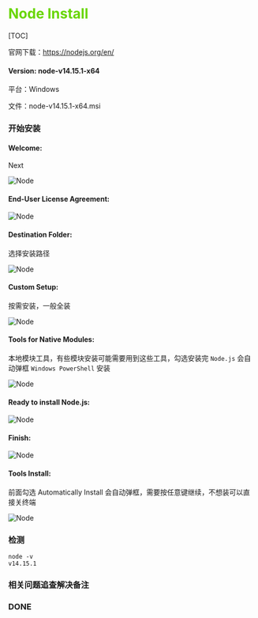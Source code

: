 # <font color=#69D600>Node Install</font>

[TOC]

官网下载：https://nodejs.org/en/

#### Version: node-v14.15.1-x64

平台：Windows

文件：node-v14.15.1-x64.msi



### 开始安装

#### Welcome:

Next

![Node](../images/Node/Node001.png "Welcome") 



#### End-User License Agreement:

![Node](../images/Node/Node002.png "End-User License Agreement") 



#### Destination Folder:

选择安装路径

![Node](../images/Node/Node003.png "Destination Folder") 



#### Custom Setup:

按需安装，一般全装

![Node](../images/Node/Node004.png "Custom Setup") 



#### Tools for Native Modules:

本地模块工具，有些模块安装可能需要用到这些工具，勾选安装完 `Node.js` 会自动弹框 `Windows PowerShell` 安装

![Node](../images/Node/Node005.png "Tools for Native Modules") 



#### Ready to install Node.js:

![Node](../images/Node/Node006.png "Ready to install Node.js") 



#### Finish:

![Node](../images/Node/Node007.png "Finish") 



#### Tools Install:

前面勾选 Automatically Install 会自动弹框，需要按任意键继续，不想装可以直接关终端

![Node](../images/Node/Node008.png "Tools Install") 



### 检测
``` shell
node -v
v14.15.1
```



### 相关问题追查解决备注


### DONE



